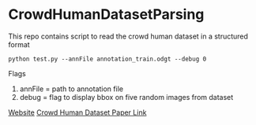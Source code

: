 # CrowdHumanDatasetParsing
This repo contains script to read the crowd human dataset in a structured format

```
python test.py --annFile annotation_train.odgt --debug 0
```
Flags 

1. annFile = path to annotation file
2. debug   = flag to display bbox on five random images from dataset

[Website](https://www.crowdhuman.org/)
[Crowd Human Dataset Paper Link](https://arxiv.org/pdf/1805.00123.pdf)
